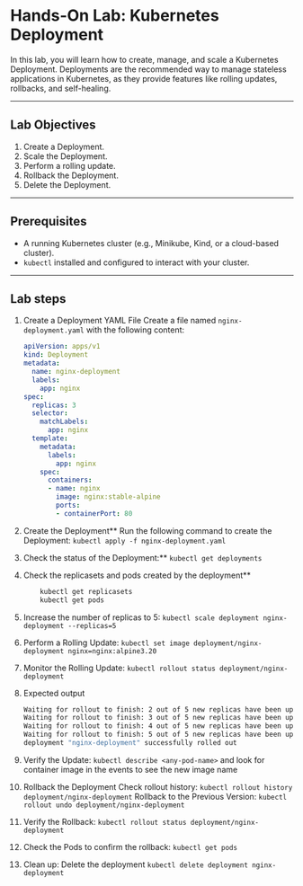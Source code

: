 # **Hands-On Lab: Kubernetes Deployment**

In this lab, you will learn how to create, manage, and scale a Kubernetes Deployment. Deployments are the recommended way to manage stateless applications in Kubernetes, as they provide features like rolling updates, rollbacks, and self-healing.

---

## **Lab Objectives**
1. Create a Deployment.
2. Scale the Deployment.
3. Perform a rolling update.
4. Rollback the Deployment.
5. Delete the Deployment.

---

## **Prerequisites**
- A running Kubernetes cluster (e.g., Minikube, Kind, or a cloud-based cluster).
- `kubectl` installed and configured to interact with your cluster.

---

## **Lab steps**

1. Create a Deployment YAML File
Create a file named `nginx-deployment.yaml` with the following content:

	```yaml
	apiVersion: apps/v1
	kind: Deployment
	metadata:
	  name: nginx-deployment
	  labels:
	    app: nginx
	spec:
	  replicas: 3
	  selector:
	    matchLabels:
	      app: nginx
	  template:
	    metadata:
	      labels:
	        app: nginx
	    spec:
	      containers:
	      - name: nginx
	        image: nginx:stable-alpine
	        ports:
	        - containerPort: 80

2. Create the Deployment**
Run the following command to create the Deployment:
`kubectl apply -f nginx-deployment.yaml`
3. Check the status of the Deployment:** `kubectl get deployments`
4. Check the replicasets and pods created by the deployment**
	```bash
		kubectl get replicasets
		kubectl get pods
5. Increase the number of replicas to 5: `kubectl scale deployment nginx-deployment --replicas=5`
6.  Perform a Rolling Update: `kubectl set image deployment/nginx-deployment nginx=nginx:alpine3.20`
7.  Monitor the Rolling Update: `kubectl rollout status deployment/nginx-deployment`
8. Expected output
	```bash
	Waiting for rollout to finish: 2 out of 5 new replicas have been updated...
	Waiting for rollout to finish: 3 out of 5 new replicas have been updated...
	Waiting for rollout to finish: 4 out of 5 new replicas have been updated...
	Waiting for rollout to finish: 5 out of 5 new replicas have been updated...
	deployment "nginx-deployment" successfully rolled out
9. Verify the Update: `kubectl describe <any-pod-name>` and look for container image in the events to see the new image name
10. Rollback the Deployment
Check rollout history: `kubectl rollout history deployment/nginx-deployment`
Rollback to the Previous Version: `kubectl rollout undo deployment/nginx-deployment`
11. Verify the Rollback: `kubectl rollout status deployment/nginx-deployment`
12. Check the Pods to confirm the rollback: `kubectl get pods`
13. Clean up:
Delete the deployment `kubectl delete deployment nginx-deployment`